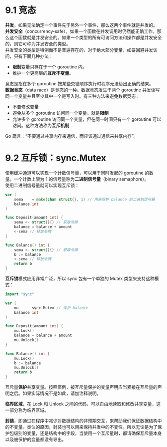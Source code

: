 # 9.1 竞态
**并发**，如果无法确定一个事件先于另外一个事件，那么这两个事件就是并发的。  
**并发安全**（concurrency-safe），如果一个函数在并发调用时仍然能正确工作，那么这个函数就是并发安全的。如果一个类型的所有可访问方法和操作都是并发安全的，则它可称为并发安全的类型。  
并发安全的类型是特例而不是普遍存在的，对于绝大部分变量，如要回避并发访问，只有下面几种办法：
+ **限制**变量只存在于一个 goroutine 内。
+ 维护一个更高层的**互斥不变量**。

竞态是指在多个 goroutine 按某些交错顺序执行时程序无法给出正确的结果。  
**数据竞态**（data race）是竞态的一种。数据竞态发生于两个 goroutine 并发读写同一个变量并且至少其中一个是写入时。有三种方法来避免数据竞态：
+ 不要修改变量
+ 避免从多个 goroutine 访问同一个变量。就是**限制**
+ 允许多个 goroutine 访问同一个变量，但在同一时间只有一个 goroutine 可以访问。这种方法称为**互斥机制**

Go 箴言：“不要通过共享内存来通信，而应该通过通信来共享内存”。  

# 9.2 互斥锁：sync.Mutex
使用缓冲通道可以实现一个计数信号量，可以用于同时发起的 goroutine 的数量。一个计数上限为 1 的信号量称为**二进制信号量**（binary semaphore）。  
使用二进制信号量就可以实现互斥锁：
```go
var (
	sema    = make(chan struct{}, 1) // 用来保护 balance 的二进制信号量
	balance int
)

func Deposit(amount int) {
	sema <- struct{}{} // 获取令牌
	balance = balance + amount
	<-sema // 释放令牌
}

func Balance() int {
	sema <- struct{}{} // 获取令牌
	b := balance
	<-sema // 释放令牌
	return b
}
```
**互斥锁**模式应用非常广泛，所以 sync 包有一个单独的 Mutex 类型来支持这种模式：
```go
import "sync"

var (
	mu      sync.Mutex // 保护 balance
	balance int
)

func Deposit(amount int) {
	mu.Lock()
	balance = balance + amount
	mu.Unlock()
}

func Balance() int {
	mu.Lock()
	b := balance
	mu.Unlock()
	return b
}
```

互斥量**保护**共享变量。按照惯例，被互斥量保护的变量声明应当紧接在互斥量的声明之后。如果实际情况不是如此，请加注释说明。  

**临界区域**，在 Lock 和 Unlock 之间的代码，可以自由地读取和修改共享变量，这一部分称为临界区域。

**封装**，即通过在程序中减少对数据结构的非预期交互，来帮助我们保证数据结构中的不变量。类似的原因，封装也可以用来保持并发中的不变性。所以无论是为了保护包级别的变量，还是结构中的字段，当使用一个互斥量时，都请确保互斥量本身以及被保护的变量都没有导出。  